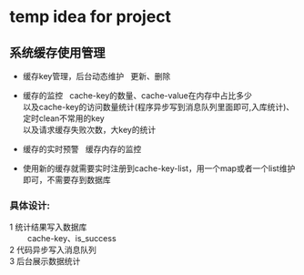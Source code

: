 # temp idea for project


## 系统缓存使用管理
   * 缓存key管理，后台动态维护  
      更新、删除  
  
   * 缓存的监控  
      cache-key的数量、cache-value在内存中占比多少   
      以及cache-key的访问数量统计(程序异步写到消息队列里面即可,入库统计)、定时clean不常用的key   
      以及请求缓存失败次数，大key的统计   
     
   * 缓存的实时预警  
      缓存内存的监控   
   * 使用新的缓存就需要实时注册到cache-key-list，用一个map或者一个list维护即可，不需要存到数据库

### 具体设计:     
 1 统计结果写入数据库     
         cache-key、is_success     
 2 代码异步写入消息队列    
 3 后台展示数据统计   
